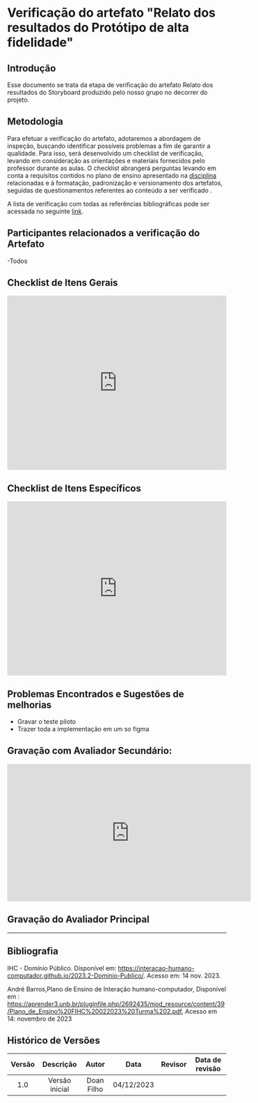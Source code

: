 # Verificação do artefato "Relato dos resultados do Protótipo de alta fidelidade"

## Introdução

Esse documento se trata da etapa de verificação do artefato Relato dos resultados do Storyboard produzido pelo nosso grupo no decorrer do projeto.


## Metodologia

Para efetuar a verificação do artefato, adotaremos a abordagem de inspeção, buscando identificar possíveis problemas a fim de garantir a qualidade. Para isso, será desenvolvido um checklist de verificação, levando em consideração as orientações e materiais fornecidos pelo professor durante as aulas. O checklist abrangerá perguntas levando em conta a requisitos contidos no plano de ensino apresentado na [disciplina](https://aprender3.unb.br/pluginfile.php/2692435/mod_resource/content/39/Plano_de_Ensino%20FIHC%20022023%20Turma%202.pdf) relacionadas e à formatação, padronização e versionamento dos artefatos, seguidas de questionamentos referentes ao conteúdo a ser verificado .

A lista de verificação com todas as referências bibliográficas pode ser acessada no seguinte <a href = "https://docs.google.com/document/d/e/2PACX-1vQUOn-oEY0DjSJD33mpaOLZaZs0Lm1HdMwpOdHN6b_HQxRCr5TPxJispfK29IiM7w6hOZhFnVFXS-_P/pub">link</a>.


## Participantes relacionados a verificação do Artefato

-Todos

## Checklist de Itens Gerais
<iframe src="https://docs.google.com/spreadsheets/d/e/2PACX-1vTjurOltQ8buLmH9JwC1dvm3DaijTZcAxl4NPrMj5TWQ7QSZPtleytC5Bz52ZHk8UchQ1J7pKPVKUmq/pubhtml?widget=true&amp;headers=false"width="100%" height="400" frameborder="0" scrolling="no"></iframe>


## Checklist de Itens Específicos

<iframe src="https://docs.google.com/spreadsheets/d/e/2PACX-1vTjurOltQ8buLmH9JwC1dvm3DaijTZcAxl4NPrMj5TWQ7QSZPtleytC5Bz52ZHk8UchQ1J7pKPVKUmq/pubhtml?widget=true&amp;headers=false"width="100%" height="400" frameborder="0" scrolling="no"></iframe>

## Problemas Encontrados e Sugestões de melhorias 
- Gravar o teste piloto
- Trazer toda a implementação em um so figma 
## Gravação com Avaliador Secundário:
<iframe width="560" height="315" src="https://www.youtube.com/embed/MD6At70EYFM?si=K_ZBc8C4ijLU2XNw" title="YouTube video player" frameborder="0" allow="accelerometer; autoplay; clipboard-write; encrypted-media; gyroscope; picture-in-picture; web-share" allowfullscreen></iframe>

## Gravação do Avaliador Principal
---

## Bibliografia

IHC - Domínio Público. Disponível em: <https://interacao-humano-computador.github.io/2023.2-Dominio-Publico/>. Acesso em: 14 nov. 2023.

André Barros,Plano de Ensino de Interação humano-computador, Disponível em : <https://aprender3.unb.br/pluginfile.php/2692435/mod_resource/content/39/Plano_de_Ensino%20FIHC%20022023%20Turma%202.pdf>, Acesso em 14: novembro de 2023 



## **Histórico de Versões**

| Versão |          Descrição              |     Autor      |      Data      |   Revisor     |    Data de revisão    |  
|:------:|:-------------------------------:|:--------------:|:--------------:|:-------------:|:---------------------:|
|  1.0   | Versão inicial |  Doan Filho |   04/12/2023   |    |         |